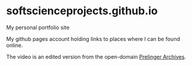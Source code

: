 # softscienceprojects.github.io
My personal portfolio site  
  
My github pages account holding links to places where I can be found online.  
  
  The video is an edited version from the open-domain [Prelinger Archives](https://archive.org/details/prelinger).
